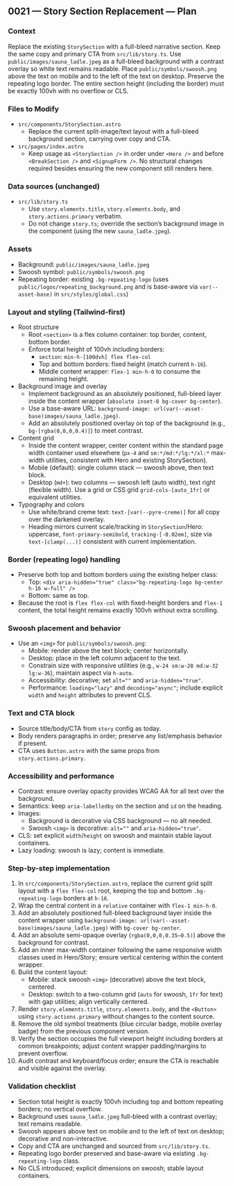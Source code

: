## 0021 — Story Section Replacement — Plan

### Context
Replace the existing `StorySection` with a full-bleed narrative section. Keep the same copy and primary CTA from `src/lib/story.ts`. Use `public/images/sauna_ladle.jpeg` as a full-bleed background with a contrast overlay so white text remains readable. Place `public/symbols/swoosh.png` above the text on mobile and to the left of the text on desktop. Preserve the repeating logo border. The entire section height (including the border) must be exactly 100vh with no overflow or CLS.

### Files to Modify
- `src/components/StorySection.astro`
  - Replace the current split-image/text layout with a full-bleed background section, carrying over copy and CTA.
- `src/pages/index.astro`
  - Keep usage as `<StorySection />` in order under `<Hero />` and before `<BreakSection />` and `<SignupForm />`. No structural changes required besides ensuring the new component still renders here.

### Data sources (unchanged)
- `src/lib/story.ts`
  - Use `story.elements.title`, `story.elements.body`, and `story.actions.primary` verbatim.
  - Do not change `story.ts`; override the section’s background image in the component (using the new `sauna_ladle.jpeg`).

### Assets
- Background: `public/images/sauna_ladle.jpeg`
- Swoosh symbol: `public/symbols/swoosh.png`
- Repeating border: existing `.bg-repeating-logo` (uses `public/logos/repeating_background.png` and is base-aware via `var(--asset-base)` in `src/styles/global.css`)

### Layout and styling (Tailwind-first)
- Root structure
  - Root `<section>` is a flex column container: top border, content, bottom border.
  - Enforce total height of 100vh including borders:
    - `section`: `min-h-[100dvh] flex flex-col`
    - Top and bottom borders: fixed height (match current `h-16`).
    - Middle content wrapper: `flex-1 min-h-0` to consume the remaining height.
- Background image and overlay
  - Implement background as an absolutely positioned, full-bleed layer inside the content wrapper (`absolute inset-0 bg-cover bg-center`).
  - Use a base-aware URL: `background-image: url(var(--asset-base)images/sauna_ladle.jpeg)`.
  - Add an absolutely positioned overlay on top of the background (e.g., `bg-[rgba(0,0,0,0.4)]`) to meet contrast.
- Content grid
  - Inside the content wrapper, center content within the standard page width container used elsewhere (`px-4` and `sm:*/md:*/lg:*/xl:*` max-width utilities, consistent with Hero and existing StorySection).
  - Mobile (default): single column stack — swoosh above, then text block.
  - Desktop (`md+`): two columns — swoosh left (auto width), text right (flexible width). Use a grid or CSS grid `grid-cols-[auto_1fr]` or equivalent utilities.
- Typography and colors
  - Use white/brand creme text: `text-[var(--pyre-creme)]` for all copy over the darkened overlay.
  - Heading mirrors current scale/tracking in `StorySection`/Hero: uppercase, `font-primary-semibold`, `tracking-[-0.02em]`, size via `text-[clamp(...)]` consistent with current implementation.

### Border (repeating logo) handling
- Preserve both top and bottom borders using the existing helper class:
  - Top: `<div aria-hidden="true" class="bg-repeating-logo bg-center h-16 w-full" />`
  - Bottom: same as top.
- Because the root is `flex flex-col` with fixed-height borders and `flex-1` content, the total height remains exactly 100vh without extra scrolling.

### Swoosh placement and behavior
- Use an `<img>` for `public/symbols/swoosh.png`:
  - Mobile: render above the text block; center horizontally.
  - Desktop: place in the left column adjacent to the text.
  - Constrain size with responsive utilities (e.g., `w-24 sm:w-28 md:w-32 lg:w-36`), maintain aspect via `h-auto`.
  - Accessibility: decorative; set `alt=""` and `aria-hidden="true"`.
  - Performance: `loading="lazy"` and `decoding="async"`; include explicit `width` and `height` attributes to prevent CLS.

### Text and CTA block
- Source title/body/CTA from `story` config as today.
- Body renders paragraphs in order; preserve any list/emphasis behavior if present.
- CTA uses `Button.astro` with the same props from `story.actions.primary`.

### Accessibility and performance
- Contrast: ensure overlay opacity provides WCAG AA for all text over the background.
- Semantics: keep `aria-labelledby` on the section and `id` on the heading.
- Images:
  - Background is decorative via CSS background — no alt needed.
  - Swoosh `<img>` is decorative: `alt=""` and `aria-hidden="true"`.
- CLS: set explicit `width`/`height` on swoosh and maintain stable layout containers.
- Lazy loading: swoosh is lazy; content is immediate.

### Step-by-step implementation
1. In `src/components/StorySection.astro`, replace the current grid split layout with a `flex flex-col` root, keeping the top and bottom `.bg-repeating-logo` borders at `h-16`.
2. Wrap the central content in a `relative` container with `flex-1 min-h-0`.
3. Add an absolutely positioned full-bleed background layer inside the content wrapper using `background-image: url(var(--asset-base)images/sauna_ladle.jpeg)` with `bg-cover bg-center`.
4. Add an absolute semi-opaque overlay (`rgba(0,0,0,0.35–0.5)`) above the background for contrast.
5. Add an inner max-width container following the same responsive width classes used in Hero/Story; ensure vertical centering within the content wrapper.
6. Build the content layout:
   - Mobile: stack swoosh `<img>` (decorative) above the text block, centered.
   - Desktop: switch to a two-column grid (`auto` for swoosh, `1fr` for text) with gap utilities; align vertically centered.
7. Render `story.elements.title`, `story.elements.body`, and the `<Button>` using `story.actions.primary` without changes to the content source.
8. Remove the old symbol treatments (blue circular badge, mobile overlay badge) from the previous component version.
9. Verify the section occupies the full viewport height including borders at common breakpoints; adjust content wrapper padding/margins to prevent overflow.
10. Audit contrast and keyboard/focus order; ensure the CTA is reachable and visible against the overlay.

### Validation checklist
- Section total height is exactly 100vh including top and bottom repeating borders; no vertical overflow.
- Background uses `sauna_ladle.jpeg` full-bleed with a contrast overlay; text remains readable.
- Swoosh appears above text on mobile and to the left of text on desktop; decorative and non-interactive.
- Copy and CTA are unchanged and sourced from `src/lib/story.ts`.
- Repeating logo border preserved and base-aware via existing `.bg-repeating-logo` class.
- No CLS introduced; explicit dimensions on swoosh; stable layout containers.

